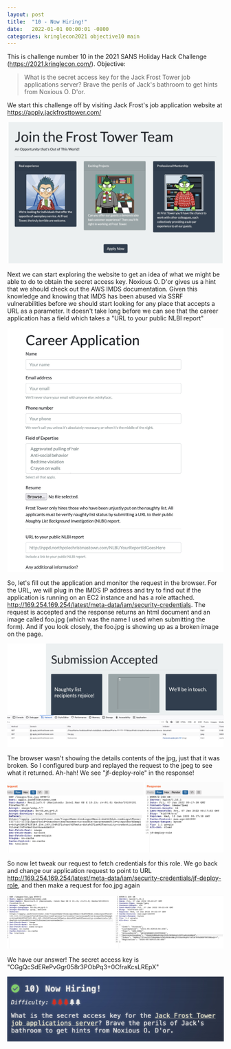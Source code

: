```yaml
---
layout: post
title:  "10 - Now Hiring!"
date:   2022-01-01 00:00:01 -0800
categories: kringlecon2021 objective10 main
---
```


This is challenge number 10 in the 2021 SANS Holiday Hack Challenge (https://2021.kringlecon.com/). Objective:

>What is the secret access key for the Jack Frost Tower job applications server? Brave the perils of Jack's bathroom to get hints from Noxious O. D'or.


We start this challenge off by visiting Jack Frost's job application website at https://apply.jackfrosttower.com/

![Objective10 website](/assets/kringlecon2021/objective10/objective10_website.jpg)

Next we can start exploring the website to get an idea of what we might be able to do to obtain the secret access key. Noxious O. D'or gives us a hint that we should check out the AWS IMDS documentation. Given this knowledge and knowing that IMDS has been abused via SSRF vulnerabilities before we should start looking for any place that accepts a URL as a parameter. It doesn't take long before we can see that the career application has a field which takes a "URL to your public NLBI report"


![Objective10 website](/assets/kringlecon2021/objective10/objective10_application.jpg)


So, let's fill out the application and monitor the request in the browser. For the URL, we will plug in the IMDS IP address and try to find out if the application is running on an EC2 instance and has a role attached. http://169.254.169.254/latest/meta-data/iam/security-credentials. The request is accepted and the response returns an html document and an image called foo.jpg (which was the name I used when submitting the form). And if you look closely, the foo.jpg is showing up as a broken image on the page.

![Objective10 ssrf](/assets/kringlecon2021/objective10/objective10_ssrf.jpg)

The browser wasn't showing the details contents of the jpg, just that it was broken. So I configured burp and replayed the request to the jpeg to see what it returned. Ah-hah! We see "jf-deploy-role" in the response!

![Objective10 role](/assets/kringlecon2021/objective10/objective10_role.jpg)

So now let tweak our request to fetch credentials for this role. We go back and change our application request to point to URL http://169.254.169.254/latest/meta-data/iam/security-credentials/jf-deploy-role, and then make a request for foo.jpg again


![Objective10 credential](/assets/kringlecon2021/objective10/objective10_credential.jpg)

We have our answer! The secret access key is "CGgQcSdERePvGgr058r3PObPq3+0CfraKcsLREpX"

![Objective10 complete](/assets/kringlecon2021/objective10/objective10_complete.jpg)
